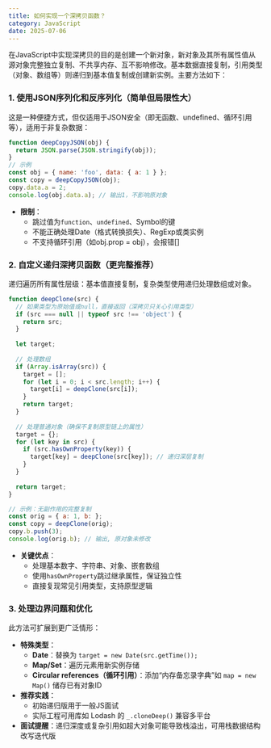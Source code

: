 ```yaml
---
title: 如何实现一个深拷贝函数？
category: JavaScript
date: 2025-07-06
---
```

在JavaScript中实现深拷贝的目的是创建一个新对象，新对象及其所有属性值从源对象完整独立复制、不共享内存、互不影响修改。基本数据直接复制，引用类型（对象、数组等）则递归到基本值复制或创建新实例。主要方法如下：

### 1. 使用JSON序列化和反序列化（简单但局限性大）
这是一种便捷方式，但仅适用于JSON安全（即无函数、undefined、循环引用等），适用于非复杂数据：
```javascript
function deepCopyJSON(obj) {
  return JSON.parse(JSON.stringify(obj));
}
// 示例
const obj = { name: 'foo', data: { a: 1 } };
const copy = deepCopyJSON(obj);
copy.data.a = 2;
console.log(obj.data.a); // 输出1，不影响原对象
```
- **限制**：
  - 跳过值为`function`、`undefined`、Symbol的键  
  - 不能正确处理Date（格式转换损失）、RegExp或类实例  
  - 不支持循环引用（如obj.prop = obj），会报错[]

### 2. 自定义递归深拷贝函数（更完整推荐）
递归遍历所有属性层级：基本值直接复制，复杂类型使用递归处理数组或对象。
```javascript
function deepClone(src) {
  // 如果类型为原始值或null，直接返回（深拷贝只关心引用类型）
  if (src === null || typeof src !== 'object') {
    return src;
  }
  
  let target;
  
  // 处理数组
  if (Array.isArray(src)) {
    target = [];
    for (let i = 0; i < src.length; i++) {
      target[i] = deepClone(src[i]);
    }
    return target;
  }
  
  // 处理普通对象（确保不复制原型链上的属性）
  target = {};
  for (let key in src) {
    if (src.hasOwnProperty(key)) {
      target[key] = deepClone(src[key]); // 递归深层复制
    }
  }
  
  return target;
}

// 示例：无副作用的完整复制
const orig = { a: 1, b: };
const copy = deepClone(orig);
copy.b.push(3);
console.log(orig.b); // 输出, 原对象未修改
```
- **关键优点**：
  - 处理基本数字、字符串、对象、嵌套数组  
  - 使用`hasOwnProperty`跳过继承属性，保证独立性  
  - 直接复现常见引用类型，支持原型逻辑

### 3. 处理边界问题和优化
此方法可扩展到更广泛情形：
  - **特殊类型**：
    - **Date**：替换为 `target = new Date(src.getTime());`  
    - **Map/Set**：遍历元素用新实例存储  
    - **Circular references（循环引用）**：添加“内存备忘录字典”如 `map = new Map()` 储存已有对象ID  
  - **推荐实践**：
    - 初始递归版用于一般JS面试  
    - 实际工程可用库如 Lodash 的 `_.cloneDeep()` 兼容多平台  
  - **面试提醒**：递归深度或复杂引用如超大对象可能导致栈溢出，可用栈数据结构改写迭代版
